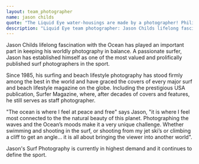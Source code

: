```yaml
---
layout: team_photographer
name: jason childs
quote: "The Liquid Eye water-housings are made by a photographer! Philippe is a bloody good photographer and knows what we need to get the best job done. He respects his craft and handcrafts the housing to professional quality. He's always looking to improve the housings and move with the Digi Photo Age. The beauty of these housings are the lightness and strength combined with being really comfortable to hold in the water. It's good to have faith in the housings that you are putting your expensive babies in! Nothing sucks more than drowning a camera and lens due to a leaky housing!"
description: "Liquid Eye team photographer: Jason Childs lifelong fascination with the Ocean has played an important part in keeping his worldly photography in balance. Jason's Surf Photography is currently in highest demand and it continues to define the sport."
---
```

Jason Childs lifelong fascination with the Ocean has played an important part in keeping his worldly photography in balance. A passionate surfer, Jason has established himself as one of the most valued and prolifically published surf photographers in the sport.

Since 1985, his surfing and beach lifestyle photography has stood firmly among the best in the world and have graced the covers of every major surf and beach lifestyle magazine on the globe. Including the prestigious USA publication, Surfer Magazine, where, after decades of covers and features, he still serves as staff photographer.

"The ocean is where I feel at peace and free" says Jason, "it is where I feel most connected to the the natural beauty of this planet. Photographing the waves and the Ocean’s moods make it a very unique challenge. Whether swimming and shooting in the surf, or shooting from my jet ski’s or climbing a cliff to get an angle… it is all about bringing the viewer into another world".

Jason's Surf Photography is currently in highest demand and it continues to define the sport.
